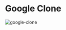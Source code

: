 # Google Clone

![google-clone](https://user-images.githubusercontent.com/49620375/213357462-843bbb3c-38ce-4232-abd8-182fa0140999.png)
